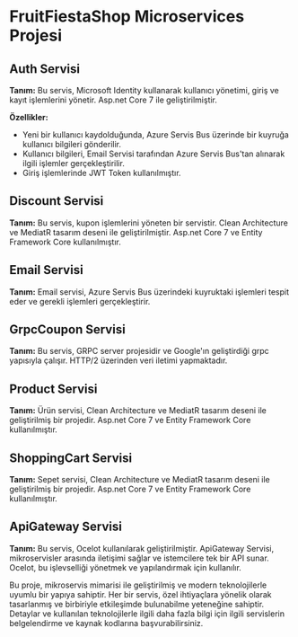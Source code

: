 # FruitFiestaShop Microservices Projesi

## Auth Servisi

**Tanım:** Bu servis, Microsoft Identity kullanarak kullanıcı yönetimi, giriş ve kayıt işlemlerini yönetir. Asp.net Core 7 ile geliştirilmiştir.

**Özellikler:**
- Yeni bir kullanıcı kaydolduğunda, Azure Servis Bus üzerinde bir kuyruğa kullanıcı bilgileri gönderilir.
- Kullanıcı bilgileri, Email Servisi tarafından Azure Servis Bus'tan alınarak ilgili işlemler gerçekleştirilir.
- Giriş işlemlerinde JWT Token kullanılmıştır.

## Discount Servisi

**Tanım:** Bu servis, kupon işlemlerini yöneten bir servistir. Clean Architecture ve MediatR tasarım deseni ile geliştirilmiştir. Asp.net Core 7 ve Entity Framework Core kullanılmıştır.

## Email Servisi

**Tanım:** Email servisi, Azure Servis Bus üzerindeki kuyruktaki işlemleri tespit eder ve gerekli işlemleri gerçekleştirir.

## GrpcCoupon Servisi

**Tanım:** Bu servis, GRPC server projesidir ve Google'ın geliştirdiği grpc yapısıyla çalışır. HTTP/2 üzerinden veri iletimi yapmaktadır.

## Product Servisi

**Tanım:** Ürün servisi, Clean Architecture ve MediatR tasarım deseni ile geliştirilmiş bir projedir. Asp.net Core 7 ve Entity Framework Core kullanılmıştır.

## ShoppingCart Servisi

**Tanım:** Sepet servisi, Clean Architecture ve MediatR tasarım deseni ile geliştirilmiş bir projedir. Asp.net Core 7 ve Entity Framework Core kullanılmıştır.

## ApiGateway Servisi

**Tanım:** Bu servis, Ocelot kullanılarak geliştirilmiştir. ApiGateway Servisi, mikroservisler arasında iletişimi sağlar ve istemcilere tek bir API sunar. Ocelot, bu işlevselliği yönetmek ve yapılandırmak için kullanılır.

Bu proje, mikroservis mimarisi ile geliştirilmiş ve modern teknolojilerle uyumlu bir yapıya sahiptir. Her bir servis, özel ihtiyaçlara yönelik olarak tasarlanmış ve birbiriyle etkileşimde bulunabilme yeteneğine sahiptir. Detaylar ve kullanılan teknolojilerle ilgili daha fazla bilgi için ilgili servislerin belgelendirme ve kaynak kodlarına başvurabilirsiniz.
